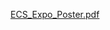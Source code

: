 
[ECS_Expo_Poster.pdf](https://github.com/Kenny111111/ECS_Expo_Poster/files/11606499/ECS_Expo_Poster.pdf)
